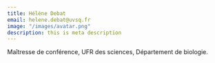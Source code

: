 ```yaml
---
title: Hélène Debat
email: helene.debat@uvsq.fr
image: "/images/avatar.png"
description: this is meta description
---
```


<div align="left">Maîtresse de conférence, UFR des sciences, Département de biologie.
</div>
